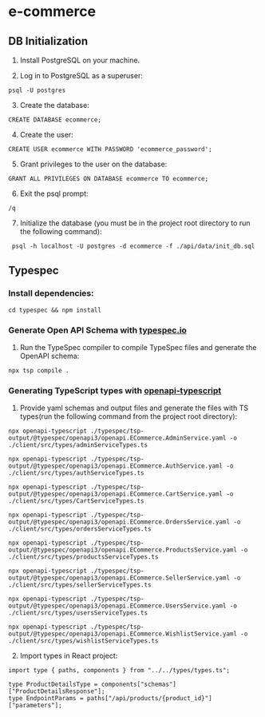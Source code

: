 # e-commerce

## DB Initialization

1. Install PostgreSQL on your machine.

2.  Log in to PostgreSQL as a superuser: 

``psql -U postgres``

3. Create the database:

``CREATE DATABASE ecommerce;``

4. Create the user: 

``CREATE USER ecommerce WITH PASSWORD 'ecommerce_password';``

5. Grant privileges to the user on the database:

``GRANT ALL PRIVILEGES ON DATABASE ecommerce TO ecommerce;``


6. Exit the psql prompt:

``/q``

7. Initialize the database (you must be in the project root directory to run the following command):

`` psql -h localhost -U postgres -d ecommerce -f ./api/data/init_db.sql``

## Typespec

### Install dependencies:

``cd typespec && npm install``

### Generate Open API Schema with [typespec.io](https://typespec.io/)

1. Run the TypeSpec compiler to compile TypeSpec files and generate the OpenAPI schema:

``npx tsp compile .``

### Generating TypeScript types with [openapi-typescript](https://www.npmjs.com/package/openapi-typescript)

1. Provide yaml schemas and output files and generate the files with TS types(run the following command from the project root directory):

````
npx openapi-typescript ./typespec/tsp-output/@typespec/openapi3/openapi.ECommerce.AdminService.yaml -o ./client/src/types/adminServiceTypes.ts 
 
npx openapi-typescript ./typespec/tsp-output/@typespec/openapi3/openapi.ECommerce.AuthService.yaml -o ./client/src/types/authServiceTypes.ts

npx openapi-typescript ./typespec/tsp-output/@typespec/openapi3/openapi.ECommerce.CartService.yaml -o ./client/src/types/CartServiceTypes.ts

npx openapi-typescript ./typespec/tsp-output/@typespec/openapi3/openapi.ECommerce.OrdersService.yaml -o ./client/src/types/ordersServiceTypes.ts

npx openapi-typescript ./typespec/tsp-output/@typespec/openapi3/openapi.ECommerce.ProductsService.yaml -o ./client/src/types/productsServiceTypes.ts

npx openapi-typescript ./typespec/tsp-output/@typespec/openapi3/openapi.ECommerce.SellerService.yaml -o ./client/src/types/sellerServiceTypes.ts

npx openapi-typescript ./typespec/tsp-output/@typespec/openapi3/openapi.ECommerce.UsersService.yaml -o ./client/src/types/usersServiceTypes.ts

npx openapi-typescript ./typespec/tsp-output/@typespec/openapi3/openapi.ECommerce.WishlistService.yaml -o ./client/src/types/wishlistServiceTypes.ts

````

2. Import types in React project:

````
import type { paths, components } from "../../types/types.ts";

type ProductDetailsType = components["schemas"]["ProductDetailsResponse"];
type EndpointParams = paths["/api/products/{product_id}"]["parameters"];

````
